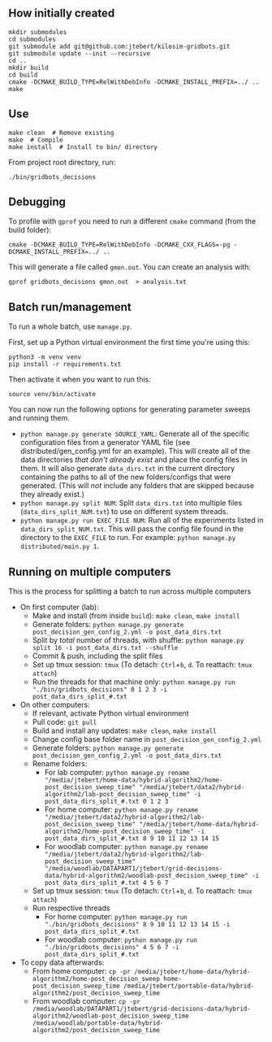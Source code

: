 ## How initially created

```shell
mkdir submodules
cd submodules
git submodule add git@github.com:jtebert/kilosim-gridbots.git
git submodule update --init --recursive
cd ..
mkdir build
cd build
cmake -DCMAKE_BUILD_TYPE=RelWithDebInfo -DCMAKE_INSTALL_PREFIX=../ ..
make
```

## Use

```shell
make clean  # Remove existing
make  # Compile
make install  # Install to bin/ directory
```

From project root directory, run:
```shell
./bin/gridbots_decisions
```

## Debugging

To profile with `gprof` you need to run a different `cmake` command (from the build folder):

```
cmake -DCMAKE_BUILD_TYPE=RelWithDebInfo -DCMAKE_CXX_FLAGS=-pg -DCMAKE_INSTALL_PREFIX=../ ..
```

This will generate a file called `gmon.out`. You can create an analysis with:

```
gprof gridbots_decisions gmon.out  > analysis.txt
```

## Batch run/management

To run a whole batch, use `manage.py`.

First, set up a Python virtual environment the first time you're using this:
```shell
python3 -m venv venv
pip install -r requirements.txt
```

Then activate it when you want to run this:
```shell
source venv/bin/activate
```

You can now run the following options for generating parameter sweeps and running them.

- `python manage.py generate SOURCE_YAML`: Generate all of the specific configuration files from a generator YAML file (see distributed/gen_config.yml for an example). This will create all of the data directories *that don't already exist* and place the config files in them. It will also generate `data_dirs.txt` in the current directory containing the paths to all of the new folders/configs that were generated. (This will *not* include any folders that are skipped because they already exist.)
- `python manage.py split NUM`: Split `data_dirs.txt` into multiple files (`data_dirs_split_NUM.txt`) to use on different system threads.
- `python manage.py run EXEC_FILE NUM`: Run all of the experiments listed in `data_dirs_split_NUM.txt`. This will pass the config file found in the directory to the `EXEC_FILE` to run. For example: `python manage.py distributed/main.py 1`.

## Running on multiple computers

This is the process for splitting a batch to run across multiple computers

- On first computer (lab):
  - Make and install (from inside `build`): `make clean`, `make install`
  - Generate folders: `python manage.py generate post_decision_gen_config_2.yml -o post_data_dirs.txt`
  - Split by *total* number of threads, with shuffle: `python manage.py split 16 -i post_data_dirs.txt --shuffle`
  - Commit & push, including the split files
  - Set up tmux session: `tmux` (To detach: `Ctrl`+`b`, `d`. To reattach: `tmux attach`)
  - Run the threads for that machine only: `python manage.py run "./bin/gridbots_decisions" 0 1 2 3 -i post_data_dirs_split_#.txt`
- On other computers:
  - If relevant, activate Python virtual environment
  - Pull code: `git pull`
  - Build and install any updates: `make clean`, `make install`
  - Change config base folder name in `post_decision_gen_config_2.yml`
  - Generate folders: `python manage.py generate post_decision_gen_config_2.yml -o post_data_dirs.txt`
  - Rename folders:
    - For lab computer: `python manage.py rename "/media/jtebert/home-data/hybrid-algorithm2/home-post_decision_sweep_time" "/media/jtebert/data2/hybrid-algorithm2/lab-post_decision_sweep_time" -i post_data_dirs_split_#.txt 0 1 2 3`
    - For home computer: `python manage.py rename "/media/jtebert/data2/hybrid-algorithm2/lab-post_decision_sweep_time" "/media/jtebert/home-data/hybrid-algorithm2/home-post_decision_sweep_time" -i post_data_dirs_split_#.txt 8 9 10 11 12 13 14 15`
    - For woodlab computer: `python manage.py rename "/media/jtebert/data2/hybrid-algorithm2/lab-post_decision_sweep_time" "/media/woodlab/DATAPART1/jtebert/grid-decisions-data/hybrid-algorithm2/woodlab-post_decision_sweep_time" -i post_data_dirs_split_#.txt 4 5 6 7`
  - Set up tmux session: `tmux` (To detach: `Ctrl`+`b`, `d`. To reattach: `tmux attach`)
  - Run respective threads
    - For home computer: `python manage.py run "./bin/gridbots_decisions" 8 9 10 11 12 13 14 15 -i post_data_dirs_split_#.txt`
    - For woodlab computer: `python manage.py run "./bin/gridbots_decisions" 4 5 6 7 -i post_data_dirs_split_#.txt`
- To copy data afterwards:
  - From home computer: `cp -pr /media/jtebert/home-data/hybrid-algorithm2/home-post_decision_sweep home-post_decision_sweep_time /media/jtebert/portable-data/hybrid-algorithm2/post_decision_sweep_time`
  - From woodlab computer: `cp -pr /media/woodlab/DATAPART1/jtebert/grid-decisions-data/hybrid-algorithm2/woodlab-post_decision_sweep_time /media/woodlab/portable-data/hybrid-algorithm2/post_decision_sweep_time`